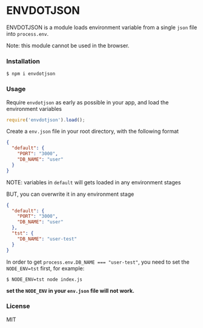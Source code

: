 # ENVDOTJSON

ENVDOTJSON is a module loads environment variable from a single `json` file into `process.env`.</p>
Note: this module cannot be used in the browser.

### Installation

```shell
$ npm i envdotjson
```

### Usage

Require `envdotjson` as early as possible in your app, and load the environment variables

```js
require('envdotjson').load();
```

Create a `env.json` file in your root directory, with the following format

```json
{
  "default": {
    "PORT": "3000",
    "DB_NAME": "user"
  }
}
```

NOTE:  variables in `default` will gets loaded in any environment stages

BUT, you can overwrite it in any environment stage

```json
{
  "default": {
    "PORT": "3000",
    "DB_NAME": "user"
  },
  "tst": {
    "DB_NAME": "user-test"
  }
}
```

In order to get `process.env.DB_NAME === "user-test"`, you need to set the `NODE_ENV=tst` first, for example:

```shell
$ NODE_ENV=tst node index.js
```

**set the `NODE_ENV` in your `env.json` file will not work.**

### License

MIT